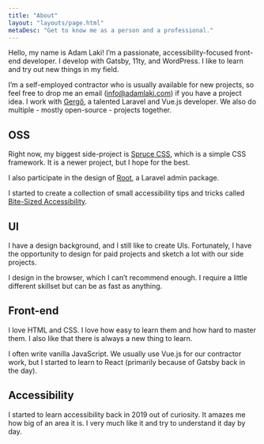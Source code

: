 ```yaml
---
title: "About"
layout: "layouts/page.html"
metaDesc: "Get to know me as a person and a professional."
---
```


Hello, my name is Adam Laki! I’m a passionate, accessibility-focused front-end developer. I develop with Gatsby, 11ty, and WordPress. I like to learn and try out new things in my field.

I’m a self-employed contractor who is usually available for new projects, so feel free to drop me an email ([info@adamlaki.com](mailto:info@adamlaki.com)) if you have a project idea. I work with [Gergő](https://twitter.com/_iamgergo), a talented Laravel and Vue.js developer. We also do multiple - mostly open-source - projects together.

## OSS

Right now, my biggest side-project is [Spruce CSS](https://sprucecss.com/), which is a simple CSS framework. It is a newer project, but I hope for the best.

I also participate in the design of [Root](https://root.conedevelopment.com/), a Laravel admin package.

I started to create a collection of small accessibility tips and tricks called [Bite-Sized Accessibility](https://bite-sized-a11y.com/).

## UI

I have a design background, and I still like to create UIs. Fortunately, I have the opportunity to design for paid projects and sketch a lot with our side projects.

I design in the browser, which I can’t recommend enough. I require a little different skillset but can be as fast as anything.

## Front-end

I love HTML and CSS. I love how easy to learn them and how hard to master them. I also like that there is always a new thing to learn.

I often write vanilla JavaScript. We usually use Vue.js for our contractor work, but I started to learn to React (primarily because of Gatsby back in the day).

## Accessibility

I started to learn accessibility back in 2019 out of curiosity. It amazes me how big of an area it is. I very much like it and try to understand it day by day.
